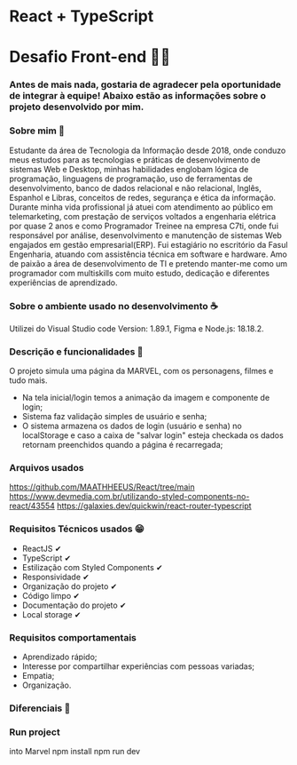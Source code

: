 # React + TypeScript

# Desafio Front-end 👩‍💻

### Antes de mais nada, gostaria de agradecer pela oportunidade de integrar à equipe! Abaixo estão as informações sobre o projeto desenvolvido por mim.

### Sobre mim 🚀
Estudante da área de Tecnologia da Informação desde 2018, onde conduzo meus estudos para as tecnologias e práticas de desenvolvimento de sistemas Web e Desktop, minhas habilidades englobam lógica de programação, linguagens de programação, uso de ferramentas de desenvolvimento, banco de dados relacional e não relacional, Inglês, Espanhol e Libras, conceitos de redes, segurança e ética da informação.
Durante minha vida profissional já atuei com atendimento ao público em telemarketing, com prestação de serviços voltados a engenharia elétrica por quase 2 anos e como Programador Treinee na empresa C7ti, onde fui responsável por análise, desenvolvimento e manutenção de sistemas Web engajados em gestão empresarial(ERP). Fui estagiário no escritório da Fasul Engenharia, atuando com assistência técnica em software e hardware.
Amo de paixão a área de desenvolvimento de TI e pretendo manter-me como um programador com multiskills com muito estudo, dedicação e diferentes experiências de aprendizado.

### Sobre o ambiente usado no desenvolvimento ☕
Utilizei do Visual Studio code Version: 1.89.1, Figma e Node.js: 18.18.2.

### Descrição e funcionalidades 📰
O projeto simula uma página da MARVEL, com os personagens, filmes e tudo mais.
- Na tela inicial/login temos a animação da imagem e componente de login;
- Sistema faz validação simples de usuário e senha;
- O sistema armazena os dados de login (usuário e senha) no localStorage e caso a caixa de "salvar login" esteja checkada os dados retornam preenchidos quando a página é recarregada;


### Arquivos usados
https://github.com/MAATHHEEUS/React/tree/main
https://www.devmedia.com.br/utilizando-styled-components-no-react/43554
https://galaxies.dev/quickwin/react-router-typescript

### Requisitos Técnicos usados 😁
- ReactJS ✔
- TypeScript ✔
- Estilização com Styled Components ✔
- Responsividade ✔
- Organização do projeto ✔
- Código limpo ✔
- Documentação do projeto ✔
- Local storage ✔

### Requisitos comportamentais
- Aprendizado rápido;
- Interesse por compartilhar experiências com pessoas variadas;
- Empatia;
- Organização.

### Diferenciais 💖


### Run project

  into Marvel
  npm install
  npm run dev